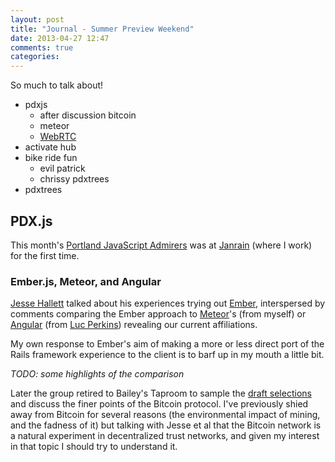 ```yaml
---
layout: post
title: "Journal - Summer Preview Weekend"
date: 2013-04-27 12:47
comments: true
categories: 
---
```


So much to talk about!

* pdxjs
  * after discussion bitcoin
  * meteor
  * [WebRTC](http://www.webrtc.org/)
* activate hub
* bike ride fun
  * evil patrick
  * chrissy pdxtrees
* pdxtrees

## PDX.js

This month's [Portland JavaScript Admirers](http://pdxjs.com/) was at [Janrain](http://janrain.com/) (where I work) for the first time. 

### Ember.js, Meteor, and Angular

[Jesse Hallett](http://sitr.us/) talked about his experiences trying out [Ember](http://emberjs.com/), interspersed by comments comparing the Ember approach to [Meteor](http://meteor.com/)'s (from myself) or [Angular](http://angularjs.org/) (from [Luc Perkins](https://twitter.com/lucperkins)) revealing our current affiliations. 

My own response to Ember's aim of making a more or less direct port of the Rails framework experience to the client is to barf up in my mouth a little bit.

*TODO: some highlights of the comparison*

Later the group retired to Bailey's Taproom to sample the [draft selections](http://www.baileystaproom.com/?page_id=8) and discuss the finer points of the Bitcoin protocol. I've previously shied away from Bitcoin for several reasons (the environmental impact of mining, and the fadness of it) but talking with Jesse et al that the Bitcoin network is a natural experiment in decentralized trust networks, and given my interest in that topic I should try to understand it.
